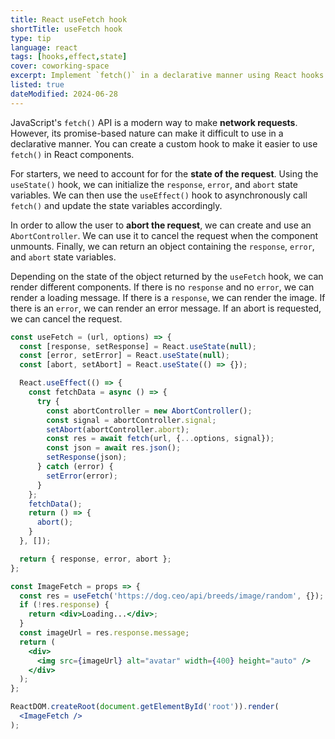 ```yaml
---
title: React useFetch hook
shortTitle: useFetch hook
type: tip
language: react
tags: [hooks,effect,state]
cover: coworking-space
excerpt: Implement `fetch()` in a declarative manner using React hooks.
listed: true
dateModified: 2024-06-28
---
```


JavaScript's `fetch()` API is a modern way to make **network requests**. However, its promise-based nature can make it difficult to use in a declarative manner. You can create a custom hook to make it easier to use `fetch()` in React components.

For starters, we need to account for for the **state of the request**. Using the `useState()` hook, we can initialize the `response`, `error`, and `abort` state variables. We can then use the `useEffect()` hook to asynchronously call `fetch()` and update the state variables accordingly.

In order to allow the user to **abort the request**, we can create and use an `AbortController`. We can use it to cancel the request when the component unmounts. Finally, we can return an object containing the `response`, `error`, and `abort` state variables.

Depending on the state of the object returned by the `useFetch` hook, we can render different components. If there is no `response` and no `error`, we can render a loading message. If there is a `response`, we can render the image. If there is an `error`, we can render an error message. If an abort is requested, we can cancel the request.

```jsx
const useFetch = (url, options) => {
  const [response, setResponse] = React.useState(null);
  const [error, setError] = React.useState(null);
  const [abort, setAbort] = React.useState(() => {});

  React.useEffect(() => {
    const fetchData = async () => {
      try {
        const abortController = new AbortController();
        const signal = abortController.signal;
        setAbort(abortController.abort);
        const res = await fetch(url, {...options, signal});
        const json = await res.json();
        setResponse(json);
      } catch (error) {
        setError(error);
      }
    };
    fetchData();
    return () => {
      abort();
    }
  }, []);

  return { response, error, abort };
};

const ImageFetch = props => {
  const res = useFetch('https://dog.ceo/api/breeds/image/random', {});
  if (!res.response) {
    return <div>Loading...</div>;
  }
  const imageUrl = res.response.message;
  return (
    <div>
      <img src={imageUrl} alt="avatar" width={400} height="auto" />
    </div>
  );
};

ReactDOM.createRoot(document.getElementById('root')).render(
  <ImageFetch />
);
```
